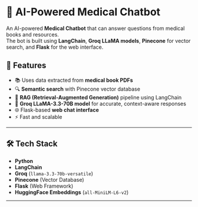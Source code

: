 # 🏥 AI-Powered Medical Chatbot

An AI-powered **Medical Chatbot** that can answer questions from medical books and resources.  
The bot is built using **LangChain**, **Groq LLaMA models**, **Pinecone** for vector search, and **Flask** for the web interface.

## 🚀 Features
- 📚 Uses data extracted from **medical book PDFs**
- 🔍 **Semantic search** with Pinecone vector database
- 🧠 **RAG (Retrieval-Augmented Generation)** pipeline using LangChain
- 🤖 **Groq LLaMA-3.3-70B model** for accurate, context-aware responses
- 🌐 Flask-based **web chat interface**
- ⚡ Fast and scalable

---

## 🛠 Tech Stack
- **Python**
- **LangChain**
- **Groq** (`llama-3.3-70b-versatile`)
- **Pinecone** (Vector Database)
- **Flask** (Web Framework)
- **HuggingFace Embeddings** (`all-MiniLM-L6-v2`)

---


